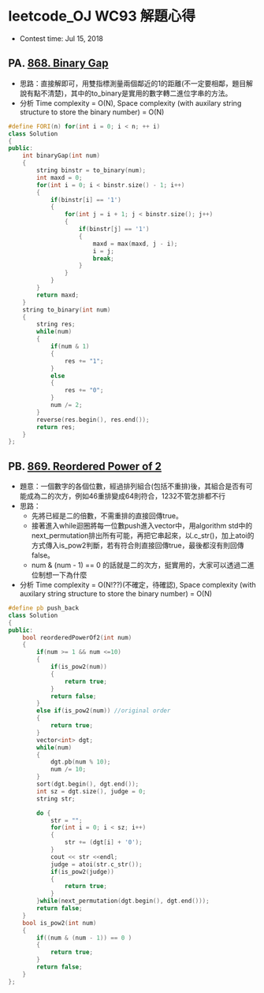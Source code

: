 # leetcode_OJ WC93 解題心得
* Contest time: Jul 15, 2018

## PA. [868. Binary Gap](https://leetcode.com/problems/binary-gap/description/)
* 思路：直接解即可，用雙指標測量兩個鄰近的1的距離(不一定要相鄰，題目解說有點不清楚)，其中的to_binary是實用的數字轉二進位字串的方法。
* 分析 Time complexity = O(N), Space complexity (with auxilary string structure to store the binary number) = O(N)

```cpp
#define FORI(n) for(int i = 0; i < n; ++ i)
class Solution
{
public:
    int binaryGap(int num)
    {
        string binstr = to_binary(num);
        int maxd = 0;
        for(int i = 0; i < binstr.size() - 1; i++)
        {
            if(binstr[i] == '1')
            {
                for(int j = i + 1; j < binstr.size(); j++)
                {
                    if(binstr[j] == '1')
                    {
                        maxd = max(maxd, j - i);
                        i = j;
                        break;
                    }
                }
            }
        }
        return maxd;
    }
    string to_binary(int num)
    {
        string res;
        while(num)
        {
            if(num & 1)
            {
                res += "1";
            }
            else
            {
                res += "0";
            }
            num /= 2;
        }
        reverse(res.begin(), res.end());
        return res;
    }
};

```

## PB. [869. Reordered Power of 2](https://leetcode.com/problems/reordered-power-of-2/description/)
* 題意：一個數字的各個位數，經過排列組合(包括不重排)後，其組合是否有可能成為二的次方，例如46重排變成64則符合，1232不管怎排都不行
* 思路：
    * 先將已經是二的倍數，不需重排的直接回傳true。
    * 接著進入while迴圈將每一位數push進入vector中，用algorithm std中的next_permutation排出所有可能，再把它串起來，以.c_str()，加上atoi的方式傳入is_pow2判斷，若有符合則直接回傳true，最後都沒有則回傳false。
    * num & (num - 1) == 0 的話就是二的次方，挺實用的，大家可以透過二進位制想一下為什麼
* 分析 Time complexity = O(N!??)(不確定，待確認), Space complexity (with auxilary string structure to store the binary number) = O(N)
```cpp
#define pb push_back
class Solution
{
public:
    bool reorderedPowerOf2(int num)
    {
        if(num >= 1 && num <=10)
        {
            if(is_pow2(num))
            {
                return true;
            }
            return false;
        }
        else if(is_pow2(num)) //original order
        {
            return true;
        }
        vector<int> dgt;
        while(num)
        {
            dgt.pb(num % 10);
            num /= 10;
        }
        sort(dgt.begin(), dgt.end());
        int sz = dgt.size(), judge = 0;
        string str;

        do {
            str = "";
            for(int i = 0; i < sz; i++)
            {
                str += (dgt[i] + '0');
            }
            cout << str <<endl;
            judge = atoi(str.c_str());
            if(is_pow2(judge))
            {
                return true;
            }
        }while(next_permutation(dgt.begin(), dgt.end()));
        return false;
    }
    bool is_pow2(int num)
    {
        if((num & (num - 1)) == 0 )
        {
            return true;
        }
        return false;
    }
};

```
